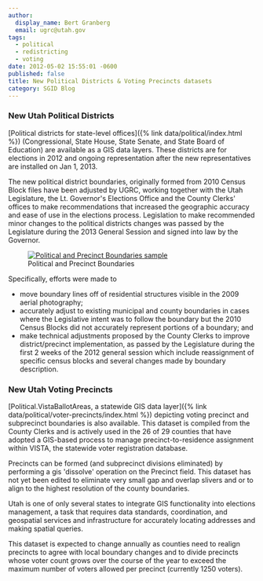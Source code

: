 ```yaml
---
author:
  display_name: Bert Granberg
  email: ugrc@utah.gov
tags:
  - political
  - redistricting
  - voting
date: 2012-05-02 15:55:01 -0600
published: false
title: New Political Districts & Voting Precincts datasets
category: SGID Blog
---
```


### New Utah Political Districts



[Political districts for state-level offices]({% link data/political/index.html %}) (Congressional, State House, State Senate, and State Board of Education) are available as a GIS data layers. These districts are for elections in 2012 and ongoing representation after the new representatives are installed on Jan 1, 2013.

The new political district boundaries, originally formed from 2010 Census Block files have been adjusted by UGRC, working together with the Utah Legislature, the Lt. Governor's Elections Office and the County Clerks' offices to make recommendations that increased the geographic accuracy and ease of use in the elections process. Legislation to make recommended minor changes to the political districts changes was passed by the Legislature during the 2013 General Session and signed into law by the Governor.

<figure class="caption caption--right">
  <a href="/images/404.png">
    <img class="caption__image" title="Political and Precinct Boundaries sample" src="/images/404.png" />
  </a>
  <figcaption class="caption__text">Political and Precinct Boundaries</figcaption>
</figure>

Specifically, efforts were made to

- move boundary lines off of residential structures visible in the 2009 aerial photography;
- accurately adjust to existing municipal and county boundaries in cases where the Legislative intent was to follow the boundary but the 2010 Census Blocks did not accurately represent portions of a boundary; and
- make technical adjustments proposed by the County Clerks to improve district/precinct implementation, as passed by the Legislature during the first 2 weeks of the 2012 general session which include reassignment of specific census blocks and several changes made by boundary description.

### New Utah Voting Precincts



[Political.VistaBallotAreas, a statewide GIS data layer]({% link data/political/voter-precincts/index.html %}) depicting voting precinct and subprecinct boundaries is also available. This dataset is compiled from the County Clerks and is actively used in the 26 of 29 counties that have adopted a GIS-based process to manage precinct-to-residence assignment within VISTA, the statewide voter registration database.

Precincts can be formed (and subprecinct divisions eliminated) by performing a gis 'dissolve' operation on the Precinct field. This dataset has not yet been edited to eliminate very small gap and overlap slivers and or to align to the highest resolution of the county boundaries.

Utah is one of only several states to integrate GIS functionality into elections management, a task that requires data standards, coordination, and geospatial services and infrastructure for accurately locating addresses and making spatial queries.

This dataset is expected to change annually as counties need to realign precincts to agree with local boundary changes and to divide precincts whose voter count grows over the course of the year to exceed the maximum number of voters allowed per precinct (currently 1250 voters).
